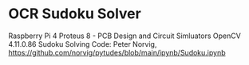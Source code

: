 # OCR Sudoku Solver
Raspberry Pi 4
Proteus 8 - PCB Design and Circuit Simluators
OpenCV 4.11.0.86
Sudoku Solving Code: Peter Norvig, https://github.com/norvig/pytudes/blob/main/ipynb/Sudoku.ipynb
